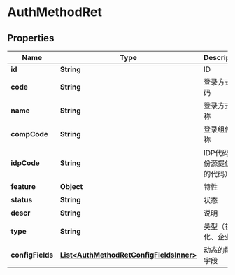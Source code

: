 

# AuthMethodRet


## Properties

| Name | Type | Description | Notes |
|------------ | ------------- | ------------- | -------------|
|**id** | **String** | ID |  |
|**code** | **String** | 登录方式代码 |  |
|**name** | **String** | 登录方式名称 |  |
|**compCode** | **String** | 登录组件名称 |  |
|**idpCode** | **String** | IDP代码（身份源提供者的代码） |  |
|**feature** | **Object** | 特性 |  |
|**status** | **String** | 状态 |  |
|**descr** | **String** | 说明 |  |
|**type** | **String** | 类型（社会化、企业） |  |
|**configFields** | [**List&lt;AuthMethodRetConfigFieldsInner&gt;**](AuthMethodRetConfigFieldsInner.md) | 动态的配置字段 |  |



